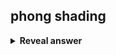 ## phong shading
<details>
<summary><b>Reveal answer</b></summary>
interpolate normal direction to interior pixels then calculate shade
</details>
